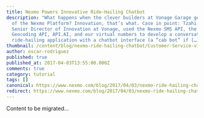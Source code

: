 ```yaml
---
title: Nexmo Powers Innovative Ride-Hailing Chatbot
description: "What happens when the clever builders at Vonage Garage get a hold
  of the Nexmo Platform? Innovation, that’s what. Case in point: Tzahi Efrati,
  Senior Director of Innovation at Vonage, used the Nexmo SMS API, the Google
  Geocoding API, API.AI, and our virtual numbers to develop a conversational
  ride-hailing application with a chatbot interface (a “cab bot” if […]"
thumbnail: /content/blog/nexmo-ride-hailing-chatbot/Customer-Service-via-Social-Media-1200x628.jpg
author: oscar-rodriguez
published: true
published_at: 2017-04-03T13:55:00.000Z
comments: true
category: tutorial
tags: []
canonical: https://www.nexmo.com/blog/2017/04/03/nexmo-ride-hailing-chatbot
redirect: https://www.nexmo.com/blog/2017/04/03/nexmo-ride-hailing-chatbot
---
```


Content to be migrated...
